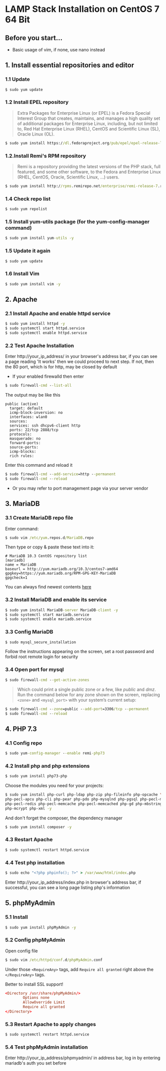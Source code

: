 # LAMP Stack Installation on CentOS 7 64 Bit

## Before you start...

* Basic usage of vim, if none, use nano instead

## 1. Install essential repositories and editor

### 1.1 Update

```cmd
$ sudo yum update
```

### 1.2 Install EPEL repository

> Extra Packages for Enterprise Linux (or EPEL) is a Fedora Special
> Interest Group that creates, maintains, and manages a high quality 
>set of additional packages for Enterprise Linux, including, but not 
>limited to, Red Hat Enterprise Linux (RHEL), CentOS and Scientific 
>Linux (SL), Oracle Linux (OL).

```cmd
$ sudo yum install https://dl.fedoraproject.org/pub/epel/epel-release-latest-7.noarch.rpm
```

### 1.2.Install Remi's RPM repository

> Remi is a repository providing the latest versions of the PHP stack, 
>full featured, and some other software, to the Fedora and Enterprise 
>Linux (RHEL, CentOS, Oracle, Scientific Linux, ...) users.

```cmd
$ sudo yum install http://rpms.remirepo.net/enterprise/remi-release-7.rpm
```

### 1.4 Check repo list

```cmd
$ sudo yum repolist
```

### 1.5 Install yum-utils package (for the yum-config-manager command)

```cmd
$ sudo yum install yum-utils -y
```

### 1.5 Update it again

```cmd
$ sudo yum update
```

### 1.6 Install Vim

```cmd
$ sudo yum install vim -y
```

## 2. Apache

### 2.1 Install Apache and enable httpd service

```cmd
$ sudo yum install httpd -y
$ sudo systemctl start httpd.service
$ sudo systemctl enable httpd.service
```

### 2.2 Test Apache Installation

Enter http://your_ip_address/ in your browser's address bar, if you can 
see a page reading 'It works' then we could proceed to next step. If not, 
then the 80 port, which is for http, may be closed by default

* If your enabled firewalld then enter

```cmd
$ sudo firewall-cmd --list-all
```

The output may be like this

```output
public (active)
  target: default
  icmp-block-inversion: no
  interfaces: wlan0
  sources:
  services: ssh dhcpv6-client http
  ports: 22/tcp 2888/tcp
  protocols:
  masquerade: no
  forward-ports:
  source-ports:
  icmp-blocks:
  rich rules:
```

Enter this command and reload it

```cmd
$ sudo firewall-cmd --add-service=http --permanent
$ sudo firewall-cmd --reload
```

* Or you may refer to port management page via your server vendor

## 3. MariaDB

### 3.1 Create MariaDB repo file

Enter command:

```cmd
$ sudo vim /etc/yum.repos.d/MariaDB.repo
```

Then type or copy & paste these text into it:

```text
# MariaDB 10.3 CentOS repository list
[mariadb]
name = MariaDB
baseurl = http://yum.mariadb.org/10.3/centos7-amd64
gpgkey=https://yum.mariadb.org/RPM-GPG-KEY-MariaDB
gpgcheck=1
```

You can always find newest contents [here](https://downloads.mariadb.org/mariadb/repositories)

### 3.2 Install MariaDB and enable its service

```cmd
$ sudo yum install MariaDB-server MariaDB-client -y
$ sudo systemctl start mariadb.service
$ sudo systemctl enable mariadb.service
```

### 3.3 Config MariaDB

```cmd
$ sudo mysql_secure_installation
```

Follow the instructions appearing on the screen, set a root password 
and forbid root remote login for security

### 3.4 Open port for mysql

```cmd
$ sudo firewall-cmd --get-active-zones
```

> Which could print a single public zone or a few, like *public* and 
>*dmz*. Run the command below for any zone shown on the screen, replacing 
>`<zone>` and `<mysql_port>` with your system’s current setup:

```cmd
$ sudo firewall-cmd --zone=public --add-port=3306/tcp --permanent
$ sudo firewall-cmd --reload
```

## 4. PHP 7.3

### 4.1 Config repo

```cmd
$ sudo yum-config-manager --enable remi-php73
```

### 4.2 Install php and php extensions

```bash
$ sudo yum install php73-php
```

Choose the modules you need for your projects:

```bash
$ sudo yum install php-curl php-ldap php-zip php-fileinfo php-opcache \
php-pecl-apcu php-cli php-pear php-pdo php-mysqlnd php-pgsql php-pecl-mongodb \
php-pecl-redis php-pecl-memcache php-pecl-memcached php-gd php-mbstring \
php-mcrypt php-xml -y
```

And don't forget the composer, the dependency manager

```bash
$ sudo yum install composer -y
```

### 4.3 Restart Apache

```cmd
$ sudo systemctl restart httpd.service
```

### 4.4 Test php installation

```cmd
$ sudo echo "<?php phpinfo(); ?>" > /var/www/html/index.php
```

Enter http://your_ip_address/index.php in browser's address bar, if 
successful, you can see a long page listing php's information

## 5. phpMyAdmin

### 5.1 Install

```cmd
$ sudo yum install phpMyAdmin -y
```

### 5.2 Config phpMyAdmin

Open config file

```cmd
$ sudo vim /etc/httpd/conf.d/phpMyAdmin.conf
```
Under those `<RequireAny>` tags, add `Require all granted` right above the
`</RequireAny>` tags.

Better to install SSL support!

```conf
<Directory /usr/share/phpMyAdmin/>
        Options none
        AllowOverride Limit
        Require all granted
</Directory>
```
### 5.3 Restart Apache to apply changes

```cmd
$ sudo systemctl restart httpd.service
```

### 5.4 Test phpMyAdmin installation

Enter http://your_ip_address/phpmyadmin/ in address bar, log in by 
entering mariadb's auth you set before
